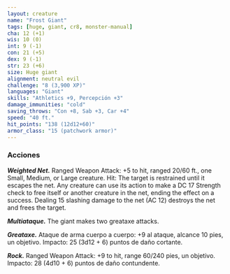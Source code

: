 ```yaml
---
layout: creature
name: "Frost Giant"
tags: [huge, giant, cr8, monster-manual]
cha: 12 (+1)
wis: 10 (0)
int: 9 (-1)
con: 21 (+5)
dex: 9 (-1)
str: 23 (+6)
size: Huge giant
alignment: neutral evil
challenge: "8 (3,900 XP)"
languages: "Giant"
skills: "Athletics +9, Percepción +3"
damage_immunities: "cold"
saving_throws: "Con +8, Sab +3, Car +4"
speed: "40 ft."
hit_points: "138 (12d12+60)"
armor_class: "15 (patchwork armor)"
---
```


### Acciones

***Weighted Net.*** Ranged Weapon Attack: +5 to hit, ranged 20/60 ft., one Small, Medium, or Large creature. Hit: The target is restrained until it escapes the net. Any creature can use its action to make a DC 17 Strength check to free itself or another creature in the net, ending the effect on a success. Dealing 15 slashing damage to the net (AC 12) destroys the net and frees the target.

***Multiataque.*** The giant makes two greataxe attacks.

***Greataxe.*** Ataque de arma cuerpo a cuerpo: +9 al ataque, alcance 10 pies, un objetivo. Impacto: 25 (3d12 + 6) puntos de daño cortante.

***Rock.*** Ranged Weapon Attack: +9 to hit, range 60/240 pies, un objetivo. Impacto: 28 (4d10 + 6) puntos de daño contundente.